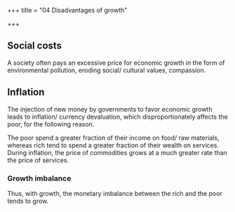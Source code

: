 +++
title = "04 Disadvantages of growth"

+++

## Social costs

A society often pays an excessive price for economic growth in the form of environmental pollution, eroding social/ cultural values, compassion.

## Inflation

The injection of new money by governments to favor economic growth leads to inflation/ currency devaluation, which disproportionately affects the poor, for the following reason.

The poor spend a greater fraction of their income on food/ raw materials, whereas rich tend to spend a greater fraction of their wealth on services. During inflation, the price of commodities grows at a much greater rate than the price of services.

### Growth imbalance

Thus, with growth, the monetary imbalance between the rich and the poor tends to grow.
